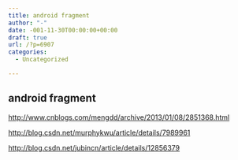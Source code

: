 ```yaml
---
title: android fragment
author: "-"
date: -001-11-30T00:00:00+00:00
draft: true
url: /?p=6907
categories:
  - Uncategorized

---
```

## android fragment
http://www.cnblogs.com/mengdd/archive/2013/01/08/2851368.html

http://blog.csdn.net/murphykwu/article/details/7989961

http://blog.csdn.net/jubincn/article/details/12856379
